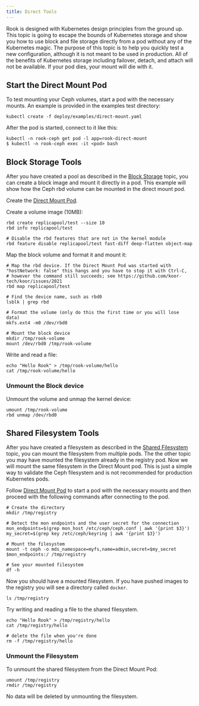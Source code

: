 ```yaml
---
title: Direct Tools
---
```


Rook is designed with Kubernetes design principles from the ground up. This topic is going to escape the bounds of Kubernetes storage and show you how to
use block and file storage directly from a pod without any of the Kubernetes magic. The purpose of this topic is to help you quickly test a new configuration,
although it is not meant to be used in production. All of the benefits of Kubernetes storage including failover, detach, and attach will not be available.
If your pod dies, your mount will die with it.

## Start the Direct Mount Pod

To test mounting your Ceph volumes, start a pod with the necessary mounts. An example is provided in the examples test directory:

```console
kubectl create -f deploy/examples/direct-mount.yaml
```

After the pod is started, connect to it like this:

```console
kubectl -n rook-ceph get pod -l app=rook-direct-mount
$ kubectl -n rook-ceph exec -it <pod> bash
```

## Block Storage Tools

After you have created a pool as described in the [Block Storage](../Storage-Configuration/Block-Storage-RBD/block-storage.md) topic, you can create a block image and mount it directly in a pod.
This example will show how the Ceph rbd volume can be mounted in the direct mount pod.

Create the [Direct Mount Pod](direct-tools.md#Start-the-Direct-Mount-Pod).

Create a volume image (10MB):

```console
rbd create replicapool/test --size 10
rbd info replicapool/test

# Disable the rbd features that are not in the kernel module
rbd feature disable replicapool/test fast-diff deep-flatten object-map
```

Map the block volume and format it and mount it:

```console
# Map the rbd device. If the Direct Mount Pod was started with "hostNetwork: false" this hangs and you have to stop it with Ctrl-C,
# however the command still succeeds; see https://github.com/koor-tech/koor/issues/2021
rbd map replicapool/test

# Find the device name, such as rbd0
lsblk | grep rbd

# Format the volume (only do this the first time or you will lose data)
mkfs.ext4 -m0 /dev/rbd0

# Mount the block device
mkdir /tmp/rook-volume
mount /dev/rbd0 /tmp/rook-volume
```

Write and read a file:

```console
echo "Hello Rook" > /tmp/rook-volume/hello
cat /tmp/rook-volume/hello
```

### Unmount the Block device

Unmount the volume and unmap the kernel device:

```console
umount /tmp/rook-volume
rbd unmap /dev/rbd0
```

## Shared Filesystem Tools

After you have created a filesystem as described in the [Shared Filesystem](../Storage-Configuration/Shared-Filesystem-CephFS/filesystem-storage.md) topic, you can mount the filesystem from multiple pods.
The the other topic you may have mounted the filesystem already in the registry pod. Now we will mount the same filesystem in the Direct Mount pod.
This is just a simple way to validate the Ceph filesystem and is not recommended for production Kubernetes pods.

Follow [Direct Mount Pod](direct-tools.md#Start-the-Direct-Mount-Pod) to start a pod with the necessary mounts and then proceed with the following commands after connecting to the pod.

```console
# Create the directory
mkdir /tmp/registry

# Detect the mon endpoints and the user secret for the connection
mon_endpoints=$(grep mon_host /etc/ceph/ceph.conf | awk '{print $3}')
my_secret=$(grep key /etc/ceph/keyring | awk '{print $3}')

# Mount the filesystem
mount -t ceph -o mds_namespace=myfs,name=admin,secret=$my_secret $mon_endpoints:/ /tmp/registry

# See your mounted filesystem
df -h
```

Now you should have a mounted filesystem. If you have pushed images to the registry you will see a directory called `docker`.

```console
ls /tmp/registry
```

Try writing and reading a file to the shared filesystem.

```console
echo "Hello Rook" > /tmp/registry/hello
cat /tmp/registry/hello

# delete the file when you're done
rm -f /tmp/registry/hello
```

### Unmount the Filesystem

To unmount the shared filesystem from the Direct Mount Pod:

```console
umount /tmp/registry
rmdir /tmp/registry
```

No data will be deleted by unmounting the filesystem.
